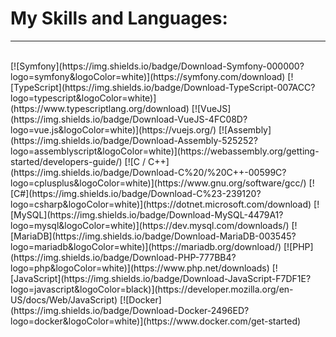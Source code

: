 <h1>My Skills and Languages:</h1>
<hr>

<br>
[![Symfony](https://img.shields.io/badge/Download-Symfony-000000?logo=symfony&logoColor=white)](https://symfony.com/download)
[![TypeScript](https://img.shields.io/badge/Download-TypeScript-007ACC?logo=typescript&logoColor=white)](https://www.typescriptlang.org/download)
[![VueJS](https://img.shields.io/badge/Download-VueJS-4FC08D?logo=vue.js&logoColor=white)](https://vuejs.org/)
[![Assembly](https://img.shields.io/badge/Download-Assembly-525252?logo=assemblyscript&logoColor=white)](https://webassembly.org/getting-started/developers-guide/)
[![C / C++](https://img.shields.io/badge/Download-C%20/%20C++-00599C?logo=cplusplus&logoColor=white)](https://www.gnu.org/software/gcc/)
[![C#](https://img.shields.io/badge/Download-C%23-239120?logo=csharp&logoColor=white)](https://dotnet.microsoft.com/download)
[![MySQL](https://img.shields.io/badge/Download-MySQL-4479A1?logo=mysql&logoColor=white)](https://dev.mysql.com/downloads/)
[![MariaDB](https://img.shields.io/badge/Download-MariaDB-003545?logo=mariadb&logoColor=white)](https://mariadb.org/download/)
[![PHP](https://img.shields.io/badge/Download-PHP-777BB4?logo=php&logoColor=white)](https://www.php.net/downloads)
[![JavaScript](https://img.shields.io/badge/Download-JavaScript-F7DF1E?logo=javascript&logoColor=black)](https://developer.mozilla.org/en-US/docs/Web/JavaScript)
[![Docker](https://img.shields.io/badge/Download-Docker-2496ED?logo=docker&logoColor=white)](https://www.docker.com/get-started)
